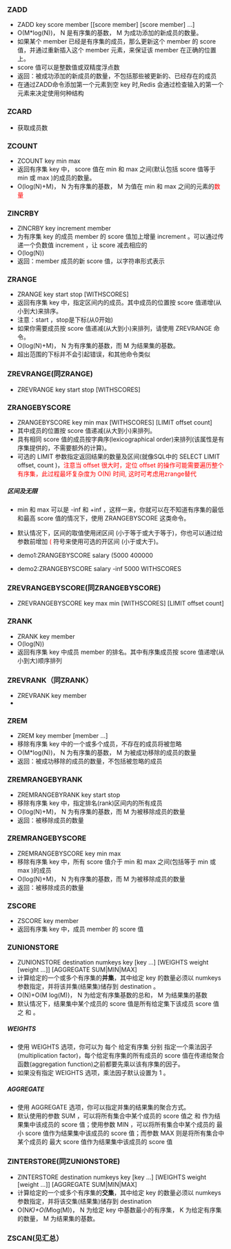 ### ZADD
* ZADD key score member [[score member] [score member] ...]
* O(M*log(N))， N 是有序集的基数， M 为成功添加的新成员的数量。
* 如果某个 member 已经是有序集的成员，那么更新这个 member 的 score 值，并通过重新插入这个 member 元素，来保证该 member 在正确的位置上。
* score 值可以是整数值或双精度浮点数
* 返回：被成功添加的新成员的数量，不包括那些被更新的、已经存在的成员
* 在通过ZADD命令添加第一个元素到空 key 时,Redis 会通过检查输入的第一个元素来决定使用何种结构

### ZCARD
* 	获取成员数

### ZCOUNT
* ZCOUNT key min max
* 返回有序集 key 中， score 值在 min 和 max 之间(默认包括 score 值等于 min 或 max )的成员的数量。
* O(log(N)+M)， N 为有序集的基数， M 为值在 min 和 max 之间的元素的<font color="red">数量</font>

### ZINCRBY
* ZINCRBY key increment member
* 为有序集 key 的成员 member 的 score 值加上增量 increment 。可以通过传递一个负数值 increment ，让 score 减去相应的
* O(log(N))
* 返回：member 成员的新 score 值，以字符串形式表示

### ZRANGE
* ZRANGE key start stop [WITHSCORES]
* 返回有序集 key 中，指定区间内的成员。其中成员的位置按 score 值递增(从小到大)来排序。
* 注意：start ，stop是下标(从0开始)
* 如果你需要成员按 score 值递减(从大到小)来排列，请使用 ZREVRANGE 命令。
* O(log(N)+M)， N 为有序集的基数，而 M 为结果集的基数。
* 超出范围的下标并不会引起错误，和其他命令类似

### ZREVRANGE(同ZRANGE)
* ZREVRANGE key start stop [WITHSCORES]
 
### ZRANGEBYSCORE 
* ZRANGEBYSCORE key min max [WITHSCORES] [LIMIT offset count]
* 其中成员的位置按 score 值递减(从大到小)来排列。
* 具有相同 score 值的成员按字典序(lexicographical order)来排列(该属性是有序集提供的，不需要额外的计算)。
* 可选的 LIMIT 参数指定返回结果的数量及区间(就像SQL中的 SELECT LIMIT offset, count )，<font color="red">注意当 offset 很大时，定位 offset 的操作可能需要遍历整个有序集，此过程最坏复杂度为 O(N) 时间, 这时可考虑用zrange替代</font>

##### 区间及无限

* min 和 max 可以是 -inf 和 +inf ，这样一来，你就可以在不知道有序集的最低和最高 score 值的情况下，使用 ZRANGEBYSCORE 这类命令。

* 默认情况下，区间的取值使用闭区间 (小于等于或大于等于)，你也可以通过给参数前增加 <font color="red">(</font> 符号来使用可选的开区间 (小于或大于)。
* demo1:ZRANGEBYSCORE salary (5000 400000   
* demo2:ZRANGEBYSCORE salary -inf 5000 WITHSCORES

### ZREVRANGEBYSCORE(同ZRANGEBYSCORE)
* ZREVRANGEBYSCORE key max min [WITHSCORES] [LIMIT offset count]

### ZRANK
* ZRANK key member
* O(log(N))
* 返回有序集 key 中成员 member 的排名。其中有序集成员按 score 值递增(从小到大)顺序排列
### ZREVRANK（同ZRANK）
* ZREVRANK key member
*

### ZREM
* ZREM key member [member ...]
* 移除有序集 key 中的一个或多个成员，不存在的成员将被忽略
* O(M*log(N))， N 为有序集的基数， M 为被成功移除的成员的数量
* 返回：被成功移除的成员的数量，不包括被忽略的成员

### ZREMRANGEBYRANK
* ZREMRANGEBYRANK key start stop
* 移除有序集 key 中，指定排名(rank)区间内的所有成员
* O(log(N)+M)， N 为有序集的基数，而 M 为被移除成员的数量
* 返回：被移除成员的数量

### ZREMRANGEBYSCORE
* ZREMRANGEBYSCORE key min max
* 移除有序集 key 中，所有 score 值介于 min 和 max 之间(包括等于 min 或 max )的成员
* O(log(N)+M)， N 为有序集的基数，而 M 为被移除成员的数量
* 返回：被移除成员的数量

### ZSCORE
* ZSCORE key member
* 返回有序集 key 中，成员 member 的 score 值

### ZUNIONSTORE
* ZUNIONSTORE destination numkeys key [key ...] [WEIGHTS weight [weight ...]] [AGGREGATE SUM|MIN|MAX]
* 计算给定的一个或多个有序集的**并集**，其中给定 key 的数量必须以 numkeys 参数指定，并将该并集(结果集)储存到 destination 。
* O(N)+O(M log(M))， N 为给定有序集基数的总和， M 为结果集的基数
* 默认情况下，结果集中某个成员的 score 值是所有给定集下该成员 score 值之 和 。

##### WEIGHTS
* 使用 WEIGHTS 选项，你可以为 每个 给定有序集 分别 指定一个乘法因子(multiplication factor)，每个给定有序集的所有成员的 score 值在传递给聚合函数(aggregation function)之前都要先乘以该有序集的因子。
* 如果没有指定 WEIGHTS 选项，乘法因子默认设置为 1 。
##### AGGREGATE
* 使用 AGGREGATE 选项，你可以指定并集的结果集的聚合方式。
* 默认使用的参数 SUM ，可以将所有集合中某个成员的 score 值之 和 作为结果集中该成员的 score 值；使用参数 MIN ，可以将所有集合中某个成员的 最小 score 值作为结果集中该成员的 score 值；而参数 MAX 则是将所有集合中某个成员的 最大 score 值作为结果集中该成员的 score 值
 
### ZINTERSTORE(同ZUNIONSTORE)
* ZINTERSTORE destination numkeys key [key ...] [WEIGHTS weight [weight ...]] [AGGREGATE SUM|MIN|MAX]
* 计算给定的一个或多个有序集的**交集**，其中给定 key 的数量必须以 numkeys 参数指定，并将该交集(结果集)储存到 destination 
* O(N*K)+O(M*log(M))， N 为给定 key 中基数最小的有序集， K 为给定有序集的数量， M 为结果集的基数。

### ZSCAN(见汇总）




